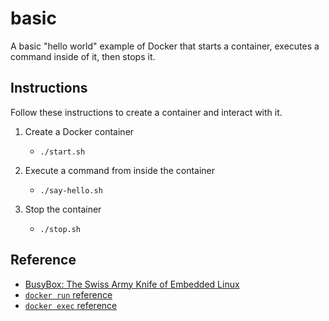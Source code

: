 # basic

A basic "hello world" example of Docker that starts a container, executes a command inside of it, then stops it.


## Instructions

Follow these instructions to create a container and interact with it.

1. Create a Docker container
   * ```shell
     ./start.sh
     ```
2. Execute a command from inside the container
   * ```shell
     ./say-hello.sh
     ```
3. Stop the container
   * ```shell
     ./stop.sh
     ```


## Reference

* [BusyBox: The Swiss Army Knife of Embedded Linux](https://hub.docker.com/_/busybox)
* [`docker run` reference](https://docs.docker.com/engine/reference/commandline/run/)  
* [`docker exec` reference](https://docs.docker.com/engine/reference/commandline/exec/)

